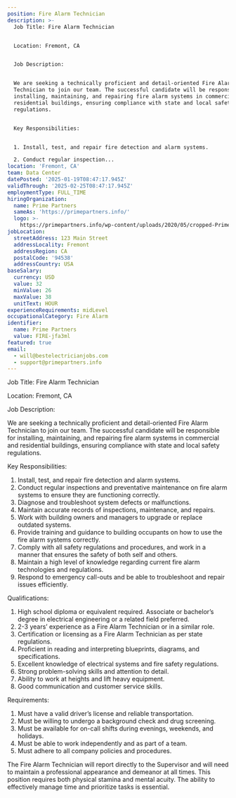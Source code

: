 ```yaml
---
position: Fire Alarm Technician
description: >-
  Job Title: Fire Alarm Technician


  Location: Fremont, CA


  Job Description:


  We are seeking a technically proficient and detail-oriented Fire Alarm
  Technician to join our team. The successful candidate will be responsible for
  installing, maintaining, and repairing fire alarm systems in commercial and
  residential buildings, ensuring compliance with state and local safety
  regulations.


  Key Responsibilities:


  1. Install, test, and repair fire detection and alarm systems.

  2. Conduct regular inspection...
location: 'Fremont, CA'
team: Data Center
datePosted: '2025-01-19T08:47:17.945Z'
validThrough: '2025-02-25T08:47:17.945Z'
employmentType: FULL_TIME
hiringOrganization:
  name: Prime Partners
  sameAs: 'https://primepartners.info/'
  logo: >-
    https://primepartners.info/wp-content/uploads/2020/05/cropped-Prime-Partners-Logo-NO-BG-1-1.png
jobLocation:
  streetAddress: 123 Main Street
  addressLocality: Fremont
  addressRegion: CA
  postalCode: '94538'
  addressCountry: USA
baseSalary:
  currency: USD
  value: 32
  minValue: 26
  maxValue: 38
  unitText: HOUR
experienceRequirements: midLevel
occupationalCategory: Fire Alarm
identifier:
  name: Prime Partners
  value: FIRE-jfa3ml
featured: true
email:
  - will@bestelectricianjobs.com
  - support@primepartners.info
---
```




Job Title: Fire Alarm Technician

Location: Fremont, CA

Job Description:

We are seeking a technically proficient and detail-oriented Fire Alarm Technician to join our team. The successful candidate will be responsible for installing, maintaining, and repairing fire alarm systems in commercial and residential buildings, ensuring compliance with state and local safety regulations.

Key Responsibilities:

1. Install, test, and repair fire detection and alarm systems.
2. Conduct regular inspections and preventative maintenance on fire alarm systems to ensure they are functioning correctly.
3. Diagnose and troubleshoot system defects or malfunctions.
4. Maintain accurate records of inspections, maintenance, and repairs.
5. Work with building owners and managers to upgrade or replace outdated systems.
6. Provide training and guidance to building occupants on how to use the fire alarm systems correctly.
7. Comply with all safety regulations and procedures, and work in a manner that ensures the safety of both self and others.
8. Maintain a high level of knowledge regarding current fire alarm technologies and regulations.
9. Respond to emergency call-outs and be able to troubleshoot and repair issues efficiently.

Qualifications:

1. High school diploma or equivalent required. Associate or bachelor’s degree in electrical engineering or a related field preferred.
2. 2-3 years’ experience as a Fire Alarm Technician or in a similar role.
3. Certification or licensing as a Fire Alarm Technician as per state regulations.
4. Proficient in reading and interpreting blueprints, diagrams, and specifications.
5. Excellent knowledge of electrical systems and fire safety regulations.
6. Strong problem-solving skills and attention to detail.
7. Ability to work at heights and lift heavy equipment.
8. Good communication and customer service skills.

Requirements:

1. Must have a valid driver’s license and reliable transportation.
2. Must be willing to undergo a background check and drug screening.
3. Must be available for on-call shifts during evenings, weekends, and holidays.
4. Must be able to work independently and as part of a team.
5. Must adhere to all company policies and procedures. 

The Fire Alarm Technician will report directly to the Supervisor and will need to maintain a professional appearance and demeanor at all times. This position requires both physical stamina and mental acuity. The ability to effectively manage time and prioritize tasks is essential.
